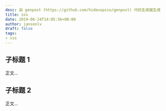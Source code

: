 ```yaml
---
desc: 由 genpost (https://github.com/hidevopsio/genpost) 代码生成器生成
title: sss
date: 2019-06-24T14:05:56+08:00
author: jansonlv
draft: false
tags:
- sss
---
```


## 子标题 1

正文...

## 子标题 2

正文...

